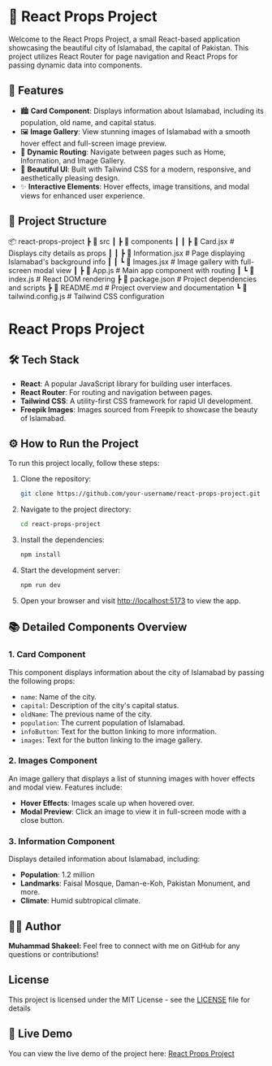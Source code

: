 # 🌆 React Props Project

Welcome to the React Props Project, a small React-based application showcasing the beautiful city of Islamabad, the capital of Pakistan. This project utilizes React Router for page navigation and React Props for passing dynamic data into components.

## 🚀 Features
- 🏙️ **Card Component**: Displays information about Islamabad, including its population, old name, and capital status.
- 🖼️ **Image Gallery**: View stunning images of Islamabad with a smooth hover effect and full-screen image preview.
- 🔄 **Dynamic Routing**: Navigate between pages such as Home, Information, and Image Gallery.
- 🎨 **Beautiful UI**: Built with Tailwind CSS for a modern, responsive, and aesthetically pleasing design.
- ✨ **Interactive Elements**: Hover effects, image transitions, and modal views for enhanced user experience.

## 🎯 Project Structure

📦 react-props-project
 ┣ 📂 src
 ┃ ┣ 📂 components
 ┃ ┃ ┣ 📜 Card.jsx         # Displays city details as props
 ┃ ┃ ┣ 📜 Information.jsx  # Page displaying Islamabad's background info
 ┃ ┃ ┗ 📜 Images.jsx       # Image gallery with full-screen modal view
 ┃ ┣ 📜 App.js             # Main app component with routing
 ┃ ┗ 📜 index.js           # React DOM rendering
 ┣ 📜 package.json         # Project dependencies and scripts
 ┣ 📜 README.md            # Project overview and documentation
 ┗ 📜 tailwind.config.js   # Tailwind CSS configuration

# React Props Project

## 🛠️ Tech Stack
- **React**: A popular JavaScript library for building user interfaces.
- **React Router**: For routing and navigation between pages.
- **Tailwind CSS**: A utility-first CSS framework for rapid UI development.
- **Freepik Images**: Images sourced from Freepik to showcase the beauty of Islamabad.

## ⚙️ How to Run the Project
To run this project locally, follow these steps:

1. Clone the repository:
    ```bash
    git clone https://github.com/your-username/react-props-project.git
    ```

2. Navigate to the project directory:
    ```bash
    cd react-props-project
    ```

3. Install the dependencies:
    ```bash
    npm install
    ```

4. Start the development server:
    ```bash
    npm run dev
    ```

5. Open your browser and visit [http://localhost:5173](http://localhost:5173) to view the app.

## 📚 Detailed Components Overview

### 1. Card Component
This component displays information about the city of Islamabad by passing the following props:
- `name`: Name of the city.
- `capital`: Description of the city's capital status.
- `oldName`: The previous name of the city.
- `population`: The current population of Islamabad.
- `infoButton`: Text for the button linking to more information.
- `images`: Text for the button linking to the image gallery.

### 2. Images Component
An image gallery that displays a list of stunning images with hover effects and modal view. Features include:
- **Hover Effects**: Images scale up when hovered over.
- **Modal Preview**: Click an image to view it in full-screen mode with a close button.

### 3. Information Component
Displays detailed information about Islamabad, including:
- **Population**: 1.2 million
- **Landmarks**: Faisal Mosque, Daman-e-Koh, Pakistan Monument, and more.
- **Climate**: Humid subtropical climate.


## 👨‍💻 Author
**Muhammad Shakeel:**
Feel free to connect with me on GitHub for any questions or contributions!

## License

This project is licensed under the MIT License - see the [LICENSE](LICENSE) file for details

## 🚀 Live Demo

You can view the live demo of the project here: [React Props Project](https://react-props-project-eb7bsl76e.vercel.app)